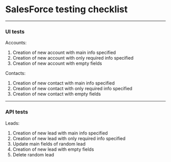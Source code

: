 # **SalesForce testing checklist**
___
### UI tests
Accounts:
1. Creation of new account with main info specified
2. Creation of new account with only required info specified
3. Creation of new account with empty fields

Contacts:
1. Creation of new contact with main info specified
2. Creation of new contact with only required info specified
3. Creation of new contact with empty fields

___
### API tests
Leads:
1. Creation of new lead with main info specified
2. Creation of new lead with only required info specified
3. Update main fields of random lead
4. Creation of new lead with empty fields
5. Delete random lead